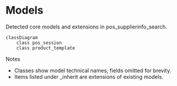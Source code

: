 # Models

Detected core models and extensions in pos_supplierinfo_search.

```mermaid
classDiagram
    class pos_session
    class product_template
```

Notes
- Classes show model technical names; fields omitted for brevity.
- Items listed under _inherit are extensions of existing models.
